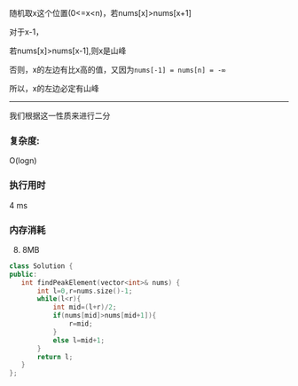 随机取x这个位置(0<=x<n)，若nums[x]>nums[x+1]

对于x-1，

若nums[x]>nums[x-1],则x是山峰

否则，x的左边有比x高的值，又因为`nums[-1] = nums[n] = -∞`

所以，x的左边必定有山峰

---

我们根据这一性质来进行二分

### 复杂度:

O(logn) 

### 执行用时

4 ms

### 内存消耗

8. 8MB

 ```c++
class Solution {
public:
    int findPeakElement(vector<int>& nums) {
        int l=0,r=nums.size()-1;
        while(l<r){
            int mid=(l+r)/2;
            if(nums[mid]>nums[mid+1]){
                r=mid;
            }
            else l=mid+1;
        }
        return l;
    }
};
 ```

